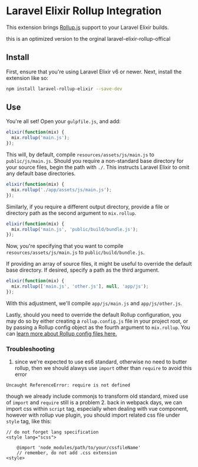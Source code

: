 # Laravel Elixir Rollup Integration

This extension brings [Rollup.js](http://rollupjs.org/) support to your Laravel Elixir builds. 

this is an optimized version to the orginal laravel-elixir-rollup-offical

## Install

First, ensure that you're using Laravel Elixir v6 or newer. Next, install the extension like so:

```bash
npm install laravel-rollup-elixir --save-dev
```

## Use

You're all set! Open your `gulpfile.js`, and add:

```js
elixir(function(mix) {
  mix.rollup('main.js');
});
```

This will, by default, compile `resources/assets/js/main.js` to `public/js/main.js`. Should you require a non-standard base directory for your 
source files, begin the path with `./`. This instructs Laravel Elixir to omit any default base directories.

```js
elixir(function(mix) {
  mix.rollup('./app/assets/js/main.js');
});
```

Similarly, if you require a different output directory, provide a file or directory path as the second argument to `mix.rollup`.

```js
elixir(function(mix) {
  mix.rollup('main.js', 'public/build/bundle.js');
});
```

Now, you're specifying that you want to compile `resources/assets/js/main.js` to `public/build/bundle.js`.

If providing an array of source files, it might be useful to override the default base directory. If desired, specify a path as the third argument.


```js
elixir(function(mix) {
  mix.rollup(['main.js', 'other.js'], null, 'app/js');
});
```

With this adjustment, we'll compile `app/js/main.js` and `app/js/other.js`.

Lastly, should you need to override the default Rollup configuration, you may do so by either creating a `rollup.config.js` file in your project root, 
or by passing a Rollup config object as the fourth argument to `mix.rollup`. You can [learn more about Rollup config files here.](http://rollupjs.org/guide/#using-config-files)

### Troubleshooting
1. since we're expected to use es6 standard, otherwise no need to butter rollup, then we should alawys use `import` other than `require` to avoid this error
```
Uncaught ReferenceError: require is not defined
```
though we already include commonjs to transform old standard, mixed use of `import` and `require` still is a problem
2. back in webpack days, we can import css within `script` tag, especially when dealing with vue component, however with rollup vue plugin, you should import related css file under `style` tag, like this:
```
// do not forget lang specification
<style lang="scss">

    @import 'node_modules/path/to/your/cssfileName'
    // remember, do not add .css extension
<style>
```